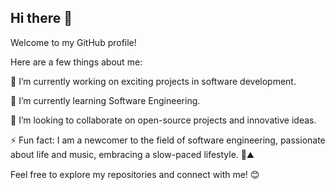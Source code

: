 ## Hi there 👋

Welcome to my GitHub profile! 

Here are a few things about me:

🔭 I’m currently working on exciting projects in software development.

🌱 I’m currently learning Software Engineering. 

👯 I’m looking to collaborate on open-source projects and innovative ideas.

⚡ Fun fact: I am a newcomer to the field of software engineering, passionate about life and music, embracing a slow-paced lifestyle. 🌊⛰️

Feel free to explore my repositories and connect with me! 😊
